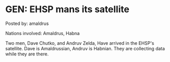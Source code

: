 # GEN: EHSP mans its satellite 

Posted by: amaldrus

Nations involved: Amaldrus, Habna

Two men, Dave Chutko, and Andruv Zelda,
Have arrived in the EHSP's satellite.
Dave is Amaldrussian, Andruv is Habnian.
They are collecting data while they are there.